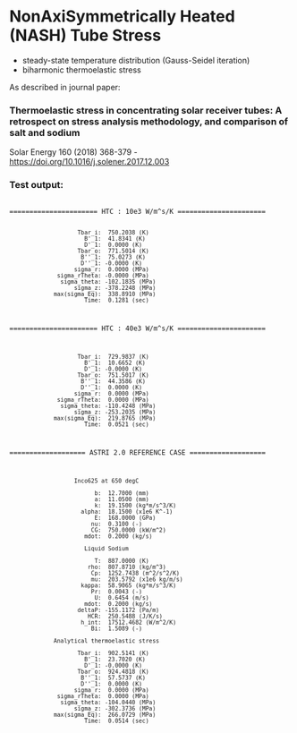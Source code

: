 # NonAxiSymmetrically Heated (NASH) Tube Stress
- steady-state temperature distribution (Gauss-Seidel iteration)
- biharmonic thermoelastic stress

As described in journal paper:
### Thermoelastic stress in concentrating solar receiver tubes: A retrospect on stress analysis methodology, and comparison of salt and sodium
Solar Energy 160 (2018) 368-379 - https://doi.org/10.1016/j.solener.2017.12.003

### Test output:

<code>
====================== HTC : 10e3 W/m^s/K ======================

                        Tbar_i:  750.2038 (K)
                          B'_1:  41.8341 (K)
                          D'_1:  0.0000 (K)
                        Tbar_o:  771.5014 (K)
                         B''_1:  75.0273 (K)
                         D''_1: -0.0000 (K)
                       sigma_r:  0.0000 (MPa)
                  sigma_rTheta: -0.0000 (MPa)
                   sigma_theta: -102.1835 (MPa)
                       sigma_z: -378.2248 (MPa)
                 max(sigma_Eq):  338.8910 (MPa)
                          Time:  0.1281 (sec)

====================== HTC : 40e3 W/m^s/K ======================

                        Tbar_i:  729.9837 (K)
                          B'_1:  10.6652 (K)
                          D'_1: -0.0000 (K)
                        Tbar_o:  751.5017 (K)
                         B''_1:  44.3586 (K)
                         D''_1:  0.0000 (K)
                       sigma_r:  0.0000 (MPa)
                  sigma_rTheta:  0.0000 (MPa)
                   sigma_theta: -110.4248 (MPa)
                       sigma_z: -253.2035 (MPa)
                 max(sigma_Eq):  219.8765 (MPa)
                          Time:  0.0521 (sec)

=================== ASTRI 2.0 REFERENCE CASE ===================


                       Inco625 at 650 degC                      

                             b:  12.7000 (mm)
                             a:  11.0500 (mm)
                             k:  19.1500 (kg*m/s^3/K)
                         alpha:  18.1500 (x1e6 K^-1)
                             E:  168.0000 (GPa)
                            nu:  0.3100 (-)
                            CG:  750.0000 (kW/m^2)
                          mdot:  0.2000 (kg/s)

                          Liquid Sodium                         

                             T:  887.0000 (K)
                           rho:  807.8710 (kg/m^3)
                            Cp:  1252.7438 (m^2/s^2/K)
                            mu:  203.5792 (x1e6 kg/m/s)
                         kappa:  58.9065 (kg*m/s^3/K)
                            Pr:  0.0043 (-)
                             U:  0.6454 (m/s)
                          mdot:  0.2000 (kg/s)
                        deltaP: -155.1172 (Pa/m)
                           HCR:  250.5488 (J/K/s)
                         h_int:  17512.4682 (W/m^2/K)
                            Bi:  1.5089 (-)

                 Analytical thermoelastic stress                

                        Tbar_i:  902.5141 (K)
                          B'_1:  23.7020 (K)
                          D'_1: -0.0000 (K)
                        Tbar_o:  924.4818 (K)
                         B''_1:  57.5737 (K)
                         D''_1:  0.0000 (K)
                       sigma_r:  0.0000 (MPa)
                  sigma_rTheta:  0.0000 (MPa)
                   sigma_theta: -104.0440 (MPa)
                       sigma_z: -302.3736 (MPa)
                 max(sigma_Eq):  266.0729 (MPa)
                          Time:  0.0514 (sec)
</code>
